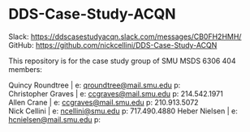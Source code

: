 # DDS-Case-Study-ACQN  

Slack:    https://ddscasestudyacqn.slack.com/messages/CB0FH2HMH/  
GitHub:   https://github.com/nickcellini/DDS-Case-Study-ACQN  
 
This repository is for the case study group of SMU MSDS 6306 404 members:  

Quincy Roundtree                | e: qroundtree@mail.smu.edu  p:   
Christopher Graves              | e: ccgraves@mail.smu.edu    p: 214.542.1971  
Allen Crane                     | e: ccgraves@mail.smu.edu    p: 210.913.5072  
Nick Cellini                    | e: ncellini@smu.edu         p: 717.490.4880 
Heber Nielsen                   | e: hcnielsen@mail.smu.edu   p:  
